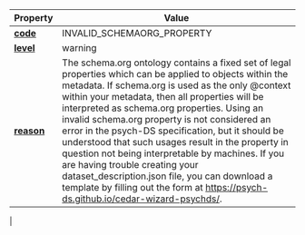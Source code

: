 | Property | Value |
|----------|--------|
| [**code**](/en/latest/reference/schema/meta/defs/code) | INVALID_SCHEMAORG_PROPERTY |
| [**level**](/en/latest/reference/schema/meta/defs/level) | warning |
| [**reason**](/en/latest/reference/schema/meta/defs/reason) | The schema.org ontology contains a fixed set of legal properties which can be applied to objects within the metadata. If schema.org is used as the only @context within your metadata, then all properties will be interpreted as schema.org properties. Using an invalid schema.org property is not considered an error in the psych-DS specification, but it should be understood that such usages result in the property in question not being interpretable by machines. If you are having trouble creating your dataset_description.json file, you can download a template by filling out the form at https://psych-ds.github.io/cedar-wizard-psychds/.
 |